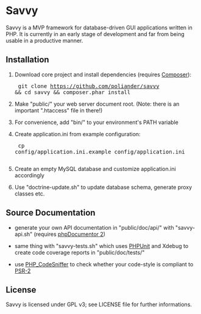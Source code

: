 Savvy
=====

Savvy is a MVP framework for database-driven GUI applications written in PHP.
It is currently in an early stage of development and far from being usable in
a productive manner.

Installation
------------

1. Download core project and install dependencies (requires [Composer](http://getcomposer.org/)):<pre>
git clone https://github.com/poliander/savvy && cd savvy && composer.phar install
</pre>

2. Make "public/" your web server document root. (Note: there is an important
   ".htaccess" file in there!)

3. For convenience, add "bin/" to your environment's PATH variable

4. Create application.ini from example configuration:<pre>
cp config/application.ini.example config/application.ini
</pre>

5. Create an empty MySQL database and customize application.ini accordingly

6. Use "doctrine-update.sh" to update database schema, generate proxy classes etc.

Source Documentation
--------------------

* generate your own API documentation in "public/doc/api/" with "savvy-api.sh"
(requires [phpDocumentor 2](http://www.phpdoc.org/))  

* same thing with "savvy-tests.sh" which uses [PHPUnit](http://phpunit.de/manual/current/en/)
and Xdebug to create code coverage reports in "public/doc/tests/"  

* use [PHP_CodeSniffer](http://pear.php.net/package/PHP_CodeSniffer) to check
whether your code-style is compliant to [PSR-2](https://github.com/php-fig/fig-standards/blob/master/accepted/PSR-2-coding-style-guide.md)

License
-------

Savvy is licensed under GPL v3; see LICENSE file for further informations.
